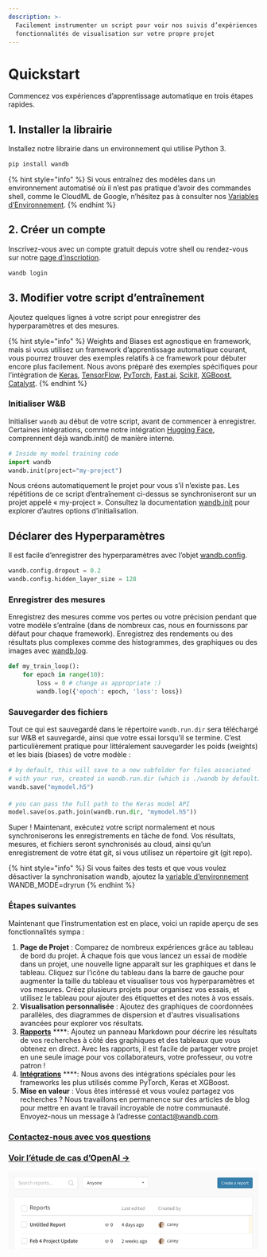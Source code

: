 ```yaml
---
description: >-
  Facilement instrumenter un script pour voir nos suivis d’expériences et nos
  fonctionnalités de visualisation sur votre propre projet
---
```


# Quickstart

Commencez vos expériences d’apprentissage automatique en trois étapes rapides.

## 1. Installer la librairie

Installez notre librairie dans un environnement qui utilise Python 3.

```bash
pip install wandb
```

{% hint style="info" %}
Si vous entraînez des modèles dans un environnement automatisé où il n’est pas pratique d’avoir des commandes shell, comme le CloudML de Google, n’hésitez pas à consulter nos [Variables d’Environnement](https://docs.wandb.ai/library/environment-variables).
{% endhint %}

## 2. Créer un compte

Inscrivez-vous avec un compte gratuit depuis votre shell ou rendez-vous sur notre [page d’inscription](https://app.wandb.ai/login?signup=true).

```bash
wandb login
```

## 3.  Modifier votre script d’entraînement

Ajoutez quelques lignes à votre script pour enregistrer des hyperparamètres et des mesures.

{% hint style="info" %}
Weights and Biases est agnostique en framework, mais si vous utilisez un framework d’apprentissage automatique courant, vous pourrez trouver des exemples relatifs à ce framework pour débuter encore plus facilement. Nous avons préparé des exemples spécifiques pour l’intégration de [Keras](file:///C:/integrations/keras), [TensorFlow](file:///C:/integrations/tensorflow), [PyTorch](file:///C:/integrations/pytorch), [Fast.ai](file:///C:/integrations/fastai), [Scikit](file:///C:/integrations/scikit), [XGBoost](file:///C:/integrations/xgboost), [Catalyst](file:///C:/integrations/catalyst).
{% endhint %}

### Initialiser W&B

Initialiser `wandb` au début de votre script, avant de commencer à enregistrer. Certaines intégrations, comme notre intégration [Hugging Face](https://docs.wandb.ai/integrations/huggingface), comprennent déjà wandb.init\(\) de manière interne.

```python
# Inside my model training code
import wandb
wandb.init(project="my-project")
```

Nous créons automatiquement le projet pour vous s’il n’existe pas. Les répétitions de ce script d’entraînement ci-dessus se synchroniseront sur un projet appelé « my-project ». Consultez la documentation [wandb.init](file:///C:/library/init) pour explorer d’autres options d’initialisation.

## Déclarer des Hyperparamètres

Il est facile d’enregistrer des hyperparamètres avec l’objet [wandb.config](file:///C:/library/config).

```python
wandb.config.dropout = 0.2
wandb.config.hidden_layer_size = 128
```

### Enregistrer des mesures

Enregistrez des mesures comme vos pertes ou votre précision pendant que votre modèle s’entraîne \(dans de nombreux cas, nous en fournissons par défaut pour chaque framework\). Enregistrez des rendements ou des résultats plus complexes comme des histogrammes, des graphiques ou des images avec [wandb.log](file:///C:/library/log).

```python
def my_train_loop():
    for epoch in range(10):
        loss = 0 # change as appropriate :)
        wandb.log({'epoch': epoch, 'loss': loss})
```

### Sauvegarder des fichiers

Tout ce qui est sauvegardé dans le répertoire `wandb.run.dir` sera téléchargé sur W&B et sauvegardé, ainsi que votre essai lorsqu’il se termine. C’est particulièrement pratique pour littéralement sauvegarder les poids \(weights\) et les biais \(biases\) de votre modèle :

```python
# by default, this will save to a new subfolder for files associated
# with your run, created in wandb.run.dir (which is ./wandb by default)
wandb.save("mymodel.h5")

# you can pass the full path to the Keras model API
model.save(os.path.join(wandb.run.dir, "mymodel.h5"))
```

Super ! Maintenant, exécutez votre script normalement et nous synchroniserons les enregistrements en tâche de fond. Vos résultats, mesures, et fichiers seront synchronisés au cloud, ainsi qu’un enregistrement de votre état git, si vous utilisez un répertoire git \(git repo\).

{% hint style="info" %}
Si vous faites des tests et que vous voulez désactiver la synchronisation wandb, ajoutez la [variable d’environnement](https://docs.wandb.ai/library/environment-variables) WANDB\_MODE=dryrun
{% endhint %}

### Étapes suivantes

Maintenant que l’instrumentation est en place, voici un rapide aperçu de ses fonctionnalités sympa :

1.  **Page de Projet** : Comparez de nombreux expériences grâce au tableau de bord du projet. À chaque fois que vous lancez un essai de modèle dans un projet, une nouvelle ligne apparaît sur les graphiques et dans le tableau. Cliquez sur l’icône du tableau dans la barre de gauche pour augmenter la taille du tableau et visualiser tous vos hyperparamètres et vos mesures. Créez plusieurs projets pour organisez vos essais, et utilisez le tableau pour ajouter des étiquettes et des notes à vos essais.
2. **Visualisation personnalisée** : Ajoutez des graphiques de coordonnées parallèles, des diagrammes de dispersion et d'autres visualisations avancées pour explorer vos résultats.
3.  [**Rapports**](https://docs.wandb.ai/reports) ****: Ajoutez un panneau Markdown pour décrire les résultats de vos recherches à côté des graphiques et des tableaux que vous obtenez en direct. Avec les rapports, il est facile de partager votre projet en une seule image pour vos collaborateurs, votre professeur, ou votre patron !
4. [**Intégrations**](https://docs.wandb.ai/integrations) ****: Nous avons des intégrations spéciales pour les frameworks les plus utilisés comme PyTorch, Keras et XGBoost.
5. **Mise en valeur** : Vous êtes intéressé et vous voulez partagez vos recherches ? Nous travaillons en permanence sur des articles de blog pour mettre en avant le travail incroyable de notre communauté. Envoyez-nous un message à l’adresse contact@wandb.com.

###  [**Contactez-nous avec vos questions**](https://docs.wandb.ai/company/getting-help)

### [**Voir l’étude de cas d’OpenAI**](https://bit.ly/wandb-learning-dexterity)[ →](https://bit.ly/wandb-learning-dexterity)

![](.gitbook/assets/image%20%2891%29.png)

